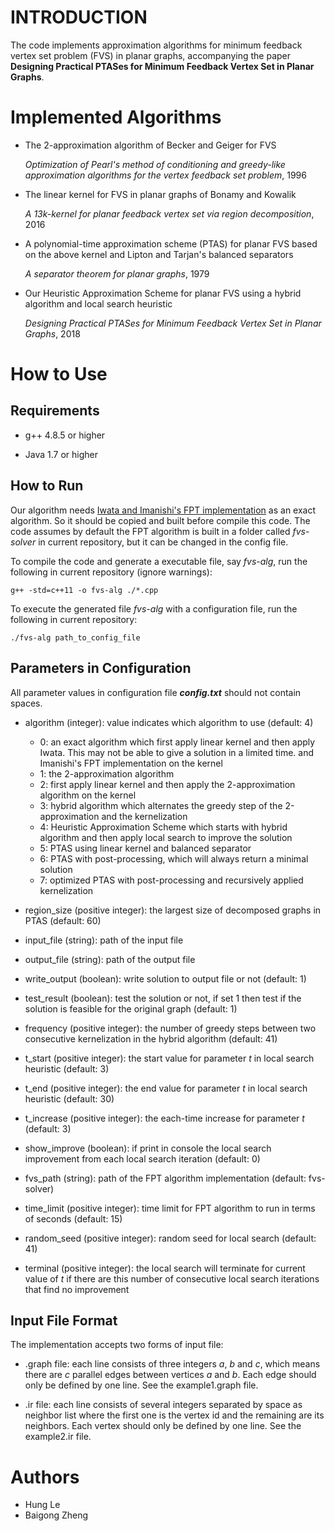 # INTRODUCTION

The code implements approximation algorithms for minimum feedback vertex set problem (FVS) in planar graphs, accompanying the paper **Designing Practical PTASes for Minimum Feedback Vertex Set in Planar Graphs**.


# Implemented Algorithms

* The 2-approximation algorithm of Becker and Geiger for FVS

  _Optimization of Pearl's method of conditioning and greedy-like approximation algorithms for the vertex feedback set problem_, 1996

* The linear kernel for FVS in planar graphs of Bonamy and Kowalik
  
  _A 13k-kernel for planar feedback vertex set via region decomposition_, 2016

* A polynomial-time approximation scheme (PTAS) for planar FVS based on the above kernel and Lipton and Tarjan's balanced separators

  _A separator theorem for planar graphs_, 1979

* Our Heuristic Approximation Scheme for planar FVS using a hybrid algorithm and local search heuristic

  _Designing Practical PTASes for Minimum Feedback Vertex Set in Planar Graphs_, 2018
  
  
# How to Use



## Requirements

* g++ 4.8.5 or higher

* Java 1.7 or higher

## How to Run

Our algorithm needs [Iwata and Imanishi's FPT implementation](https://github.com/wata-orz/fvs) as an exact algorithm.
So it should be copied and built before compile this code.
The code assumes by default the FPT algorithm is built in a folder called _fvs-solver_ in current repository, but it can be changed in the config file.



To compile the code and generate a executable file, say _fvs-alg_, run the following in current repository (ignore warnings):
```
g++ -std=c++11 -o fvs-alg ./*.cpp
```


To execute the generated file _fvs-alg_ with a configuration file, run the following in current repository:
```
./fvs-alg path_to_config_file
```




## Parameters in Configuration 

All parameter values in configuration file **_config.txt_** should not contain spaces.

* algorithm (integer): value indicates which algorithm to use (default: 4)
  - 0: an exact algorithm which first apply linear kernel and then apply Iwata. This may not be able to give a solution in a limited time.
and Imanishi's FPT implementation on the kernel
  - 1: the 2-approximation algorithm
  - 2: first apply linear kernel and then apply the 2-approximation algorithm on the kernel
  - 3: hybrid algorithm which alternates the greedy step of the 2-approximation and the kernelization
  - 4: Heuristic Approximation Scheme which starts with hybrid algorithm and then apply local search to improve the solution
  - 5: PTAS using linear kernel and balanced separator
  - 6: PTAS with post-processing, which will always return a minimal solution
  - 7: optimized PTAS with post-processing and recursively applied kernelization



* region\_size (positive integer): the largest size of decomposed graphs in PTAS (default: 60)

* input\_file (string): path of the input file

* output\_file (string): path of the output file

* write\_output (boolean): write solution to output file or not (default: 1)

* test\_result (boolean): test the solution or not, if set 1 then test if the solution is feasible for the original graph (default: 1)


* frequency (positive integer): the number of greedy steps between two consecutive kernelization in the hybrid algorithm (default: 41)


* t\_start (positive integer): the start value for parameter _t_ in local search heuristic (default: 3)

* t\_end (positive integer): the end value for parameter _t_ in local search heuristic (default: 30)

* t\_increase (positive integer): the each-time increase for parameter _t_ (default: 3)

* show\_improve (boolean): if print in console the local search improvement from each local search iteration (default: 0)

* fvs\_path (string): path of the FPT algorithm implementation (default: fvs-solver)

* time\_limit (positive integer): time limit for FPT algorithm to run in terms of seconds (default: 15)


* random\_seed (positive integer): random seed for local search (default: 41)


* terminal (positive integer): the local search will terminate for current value of _t_ if there are this number of consecutive local search iterations that find no improvement

## Input File Format

The implementation accepts two forms of input file:

- .graph file: each line consists of three integers _a_, _b_ and _c_, which means there are _c_ parallel edges between vertices _a_ and _b_. Each edge should only be defined by one line. See the example1.graph file.

- .ir file: each line consists of several integers separated by space as neighbor list where the first one is the vertex id and the remaining are its neighbors. Each vertex should only be defined by one line. See the example2.ir file.




# Authors

* Hung Le
* Baigong Zheng

